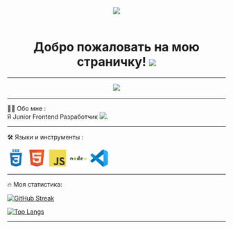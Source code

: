 
<!--
**ruslan2321/ruslan2321** is a ✨ _special_ ✨ repository because its `README.md` (this file) appears on your GitHub profile.

Here are some ideas to get you started:

- 🔭 I’m currently working on ...
- 🌱 I’m currently learning ...
- 👯 I’m looking to collaborate on ...
- 🤔 I’m looking for help with ...
- 💬 Ask me about ...
- 📫 How to reach me: ...
- 😄 Pronouns: ...
- ⚡ Fun fact: ...
-->
<div id="header" align="center">
  <img src="https://media.giphy.com/media/M9gbBd9nbDrOTu1Mqx/giphy.gif" width="100"/>
</div>
<div  align="center" >
  <img src="https://komarev.com/ghpvc/?username=your-github-username&style=flat-square&color=green" alt=""/>
  <h1>
  Добро пожаловать на мою страничку!
  <img src="https://media2.giphy.com/media/juua9i2c2fA0AIp2iq/giphy.gif?cid=ecf05e4708wr1v5w38ows5hqnz1wzoppyyraw8zfg6vi5i3d&rid=giphy.gif&ct=s" width="30px"/>
</h1>
</div>

---

<div align="center">
   <img src="https://media0.giphy.com/media/1iNIkQBAwEkUuTpikf/giphy.gif?cid=ecf05e477y8q301l4855ndsi8bwqvhw1cwzgysqeyyloxjw9&rid=giphy.gif&ct=g" width="50%"/>
</div>

---

:man_technologist: Обо мне :<br>
Я Junior Frontend Разработчик <img src="https://media.giphy.com/media/WUlplcMpOCEmTGBtBW/giphy.gif" width="30">.

---

:hammer_and_wrench: Языки и инструменты :
<div>
  <img src="https://github.com/devicons/devicon/blob/master/icons/css3/css3-plain-wordmark.svg"  title="CSS3" alt="CSS" width="40" height="40"/>&nbsp;
  <img src="https://github.com/devicons/devicon/blob/master/icons/html5/html5-original.svg" title="HTML5" alt="HTML" width="40" height="40"/>&nbsp;
  <img src="https://github.com/devicons/devicon/blob/master/icons/javascript/javascript-original.svg" title="JavaScript" alt="JavaScript" width="40" height="40"/>&nbsp;
  <img src="https://github.com/devicons/devicon/blob/master/icons/nodejs/nodejs-original-wordmark.svg" title="NodeJS" alt="NodeJS" width="40" height="40"/>&nbsp;
  <img src="https://github.com/devicons/devicon/blob/master/icons/vscode/vscode-original.svg" title="JavaScript" alt="JavaScript" width="40" height="40"/>&nbsp;
</div>

---

:fire: Моя статистика:

[![GitHub Streak](http://github-readme-streak-stats.herokuapp.com?user=ruslan2321&theme=dark&hide_border=true&locale=ru&mode=weekly&background=EB545400)](https://git.io/streak-stats)

[![Top Langs](https://github-readme-stats.vercel.app/api/top-langs/?username=ruslan2321&theme=dark&hide_border=true&locale=ru&mode=weekly&layout=compact&background=EB545400)](https://github.com/anuraghazra/github-readme-stats)

---

<div align="center">
  <img src="https://media4.giphy.com/media/JfWPpXN0Dd4rEjYcH5/giphy.gif?cid=ecf05e47x2ikdahwpn9t7wbmfl4dgmkxi0mm8jbcz9ljbnzn&rid=giphy.gif&ct=s" alt=""/>
</div>
